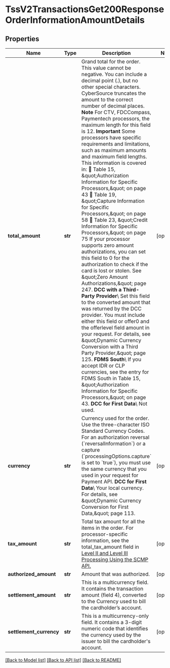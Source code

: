 # TssV2TransactionsGet200ResponseOrderInformationAmountDetails

## Properties
Name | Type | Description | Notes
------------ | ------------- | ------------- | -------------
**total_amount** | **str** | Grand total for the order. This value cannot be negative. You can include a decimal point (.), but no other special characters. CyberSource truncates the amount to the correct number of decimal places.  **Note** For CTV, FDCCompass, Paymentech processors, the maximum length for this field is 12.  **Important** Some processors have specific requirements and limitations, such as maximum amounts and maximum field lengths. This information is covered in:  Table 15, \&quot;Authorization Information for Specific Processors,\&quot; on page 43  Table 19, \&quot;Capture Information for Specific Processors,\&quot; on page 58  Table 23, \&quot;Credit Information for Specific Processors,\&quot; on page 75 If your processor supports zero amount authorizations, you can set this field to 0 for the authorization to check if the card is lost or stolen. See \&quot;Zero Amount Authorizations,\&quot; page 247.  **DCC with a Third-Party Provider**\\ Set this field to the converted amount that was returned by the DCC provider. You must include either this field or offer0 and the offerlevel field amount in your request. For details, see \&quot;Dynamic Currency Conversion with a Third Party Provider,\&quot; page 125.  **FDMS South**\\ If you accept IDR or CLP currencies, see the entry for FDMS South in Table 15, \&quot;Authorization Information for Specific Processors,\&quot; on page 43.  **DCC for First Data**\\ Not used.  | [optional] 
**currency** | **str** | Currency used for the order. Use the three-character ISO Standard Currency Codes.  For an authorization reversal (&#x60;reversalInformation&#x60;) or a capture (&#x60;processingOptions.capture&#x60; is set to &#x60;true&#x60;), you must use the same currency that you used in your request for Payment API.  **DCC for First Data**\\ Your local currency. For details, see \&quot;Dynamic Currency Conversion for First Data,\&quot; page 113.  | [optional] 
**tax_amount** | **str** | Total tax amount for all the items in the order.  For processor-specific information, see the total_tax_amount field in [Level II and Level III Processing Using the SCMP API.](http://apps.cybersource.com/library/documentation/dev_guides/Level_2_3_SCMP_API/html)  | [optional] 
**authorized_amount** | **str** | Amount that was authorized.  | [optional] 
**settlement_amount** | **str** | This is a multicurrency field. It contains the transaction amount (field 4), converted to the Currency used to bill the cardholder’s account.  | [optional] 
**settlement_currency** | **str** | This is a multicurrency-only field. It contains a 3-digit numeric code that identifies the currency used by the issuer to bill the cardholder&#39;s account.  | [optional] 

[[Back to Model list]](../README.md#documentation-for-models) [[Back to API list]](../README.md#documentation-for-api-endpoints) [[Back to README]](../README.md)


